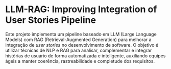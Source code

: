 # LLM-RAG: Improving Integration of User Stories Pipeline

Este projeto implementa um pipeline baseado em LLM (Large Language Models) com RAG (Retrieval-Augmented Generation) para melhorar a integração de _user stories_ no desenvolvimento de software. O objetivo é utilizar técnicas de NLP e RAG para analisar, complementar e integrar histórias de usuário de forma automatizada e inteligente, auxiliando equipes ágeis a manter coerência, rastreabilidade e completude dos requisitos.